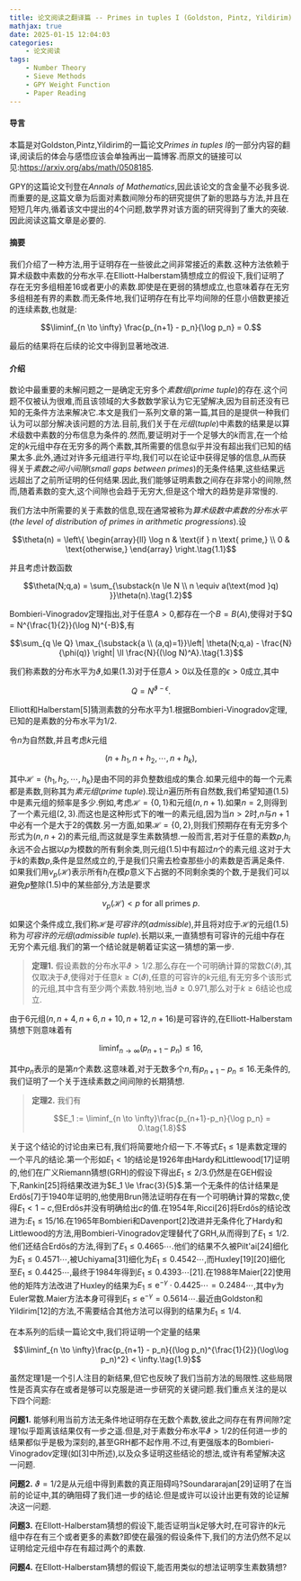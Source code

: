 ```yaml
---
title: 论文阅读之翻译篇 -- Primes in tuples I (Goldston, Pintz, Yildirim)
mathjax: true
date: 2025-01-15 12:04:03
categories:
    - 论文阅读
tags:
    - Number Theory
    - Sieve Methods
    - GPY Weight Function
    - Paper Reading
---
```


#### 导言

本篇是对Goldston,Pintz,Yildirim的一篇论文*Primes in tuples I*的一部分内容的翻译,阅读后的体会与感悟应该会单独再出一篇博客.而原文的链接可以见:https://arxiv.org/abs/math/0508185.

GPY的这篇论文刊登在*Annals of Mathematics*,因此该论文的含金量不必我多说.而重要的是,这篇文章为后面对素数间隙分布的研究提供了新的思路与方法,并且在短短几年内,循着该文中提出的4个问题,数学界对该方面的研究得到了重大的突破.因此阅读这篇文章是必要的.

#### 摘要

我们介绍了一种方法,用于证明存在一些彼此之间非常接近的素数.这种方法依赖于算术级数中素数的分布水平.在Elliott-Halberstam猜想成立的假设下,我们证明了存在无穷多组相差16或者更小的素数.即使是在更弱的猜想成立,也意味着存在无穷多组相差有界的素数.而无条件地,我们证明存在有比平均间隙的任意小倍数更接近的连续素数,也就是:

$$\liminf_{n \to \infty} \frac{p_{n+1} - p_n}{\log p_n} = 0.$$

最后的结果将在后续的论文中得到显著地改进.

#### 介绍

数论中最重要的未解问题之一是确定无穷多个*素数组*(*prime tuple*)的存在.这个问题不仅被认为很难,而且该领域的大多数数学家认为它无望解决,因为目前还没有已知的无条件方法来解决它.本文是我们一系列文章的第一篇,其目的是提供一种我们认为可以部分解决该问题的方法.目前,我们关于在*元组*(*tuple*)中素数的结果是以算术级数中素数的分布信息为条件的.然而,要证明对于一个足够大的$k$而言,在一个给定的$k$元组中存在无穷多的两个素数,其所需要的信息似乎并没有超出我们已知的结果太多.此外,通过对许多元组进行平均,我们可以在论证中获得足够的信息,从而获得关于*素数之间小间隙*(*small gaps between primes*)的无条件结果,这些结果远远超出了之前所证明的任何结果.因此,我们能够证明素数之间存在非常小的间隙,然而,随着素数的变大,这个间隙也会趋于无穷大,但是这个增大的趋势是非常慢的.

我们方法中所需要的关于素数的信息,现在通常被称为*算术级数中素数的分布水平*(*the level of distribution of primes in arithmetic progressions*).设

$$\theta(n) = \left\{
    \begin{array}{ll}
        \log n & \text{if } n \text{ prime,} \\
        0 & \text{otherwise,}
    \end{array}
\right.\tag{1.1}$$

并且考虑计数函数

$$\theta(N;q,a) = \sum_{\substack{n \le N \\ n \equiv a(\text{mod }q) }}\theta(n).\tag{1.2}$$

Bombieri-Vinogradov定理指出,对于任意$A>0$,都存在一个$B=B(A)$,使得对于$Q = N^{\frac{1}{2}}(\log N)^{-B}$,有

$$\sum_{q \le Q} \max_{\substack{a \\ (a,q)=1}}\left| \theta(N;q,a) - \frac{N}{\phi(q)} \right| \ll \frac{N}{(\log N)^A}.\tag{1.3}$$

我们称素数的分布水平为$\vartheta$,如果$(1.3)$对于任意$A>0$以及任意的$\epsilon>0$成立,其中

$$Q = N^{\vartheta - \epsilon}.\tag{1.4}$$

Elliott和Halberstam[5]猜测素数的分布水平为$1$.根据Bombieri-Vinogradov定理,已知的是素数的分布水平为$1/2$.

令$n$为自然数,并且考虑$k$元组

$$(n+h_1, n+h_2, \cdots, n+h_k),\tag{1.5}$$

其中$\mathcal{H} = \{h_1, h_2, \cdots, h_k\}$是由不同的非负整数组成的集合.如果元组中的每一个元素都是素数,则称其为*素元组*(*prime tuple*).现让$n$遍历所有自然数,我们希望知道$(1.5)$中是素元组的频率是多少.例如,考虑$\mathcal{H} = \{0, 1\}$和元组$(n, n+1)$.如果$n = 2$,则得到了一个素元组$(2,3)$.而这也是这种形式下的唯一的素元组,因为当$n > 2$时,$n$与$n+1$中必有一个是大于$2$的偶数.另一方面,如果$\mathcal{H} = \{0, 2\}$,则我们预期存在有无穷多个形式为$(n,n+2)$的素元组,而这就是孪生素数猜想.一般而言,若对于任意的素数$p$,$h_i$永远不会占据以$p$为模数的所有剩余类,则元组$(1.5)$中有超过$n$个的素元组.这对于大于$k$的素数$p$,条件是显然成立的,于是我们只需去检查那些小的素数是否满足条件.如果我们用$\nu_p(\mathcal{H})$表示所有$h_i$在模$p$意义下占据的不同剩余类的个数,于是我们可以避免$p$整除$(1.5)$中的某些部分,方法是要求

$$\nu_p(\mathcal{H}) < p\text{ for all primes }p.\tag{1.6}$$

如果这个条件成立,我们称$\mathcal{H}$是*可容许的*(*admissible*),并且将对应于$\mathcal{H}$的元组$(1.5)$称为*可容许的元组*(*admissible tuple*).长期以来,一直猜想有可容许的元组中存在无穷个素元组.我们的第一个结论就是朝着证实这一猜想的第一步.

> **定理1.** 假设素数的分布水平$\vartheta>1/2$.那么存在一个可明确计算的常数$C(\vartheta)$,其仅取决于$\vartheta$,使得对于任意$k \ge C(\vartheta)$,任意的可容许的$k$元组,有无穷多个该形式的元组,其中含有至少两个素数.特别地,当$\vartheta \ge 0.971$,那么对于$k \ge 6$结论也成立.

由于$6$元组$(n, n+4, n+6, n+10, n+12, n+16)$是可容许的,在Elliott-Halberstam猜想下则意味着有

$$\liminf_{n \to \infty}(p_{n+1} - p_n) \le 16,\tag{1.7}$$

其中$p_n$表示的是第$n$个素数.这意味着,对于无数多个$n$,有$p_{n+1} - p_n \le 16$.无条件的,我们证明了一个关于连续素数之间间隙的长期猜想.

> **定理2.** 我们有
>
> $$E_1 := \liminf_{n \to \infty}\frac{p_{n+1}-p_n}{\log p_n} = 0.\tag{1.8}$$

关于这个结论的讨论由来已有,我们将简要地介绍一下.不等式$E_1 \le 1$是素数定理的一个平凡的结论.第一个形如$E_1 < 1$的结论是1926年由Hardy和Littlewood[17]证明的,他们在广义Riemann猜想(GRH)的假设下得出$E_1 \le 2/3$.仍然是在GEH假设下,Rankin[25]将结果改进为$E_1 \le \frac{3}{5}$.第一个无条件的估计结果是Erdős[7]于1940年证明的,他使用Brun筛法证明存在有一个可明确计算的常数$c$,使得$E_1 < 1-c$,但Erdős并没有明确给出$c$的值.在1954年,Ricci[26]将Erdős的结论改进为:$E_1 \le 15/16$.在1965年Bombieri和Davenport[2]改进并无条件化了Hardy和Littlewood的方法,用Bombieri-Vinogradov定理替代了GRH,从而得到了$E_1 \le 1/2$.他们还结合Erdős的方法,得到了$E_1 \le 0.4665\cdots$.他们的结果不久被Pilt'ai[24]细化为$E_1 \le 0.4571\cdots$,被Uchiyama[31]细化为$E_1 \le 0.4542\cdots$,而Huxley[19][20]细化至$E_1 \le 0.4425\cdots$,最终于1984年得到$E_1 \le 0.4393\cdots[21]$.在1988年Maier[22]使用他的矩阵方法改进了Huxley的结果为$E_1 \le \textrm{e}^{-\gamma}\cdot 0.4425\cdots = 0.2484\cdots$,其中$\gamma$为Euler常数.Maier方法本身可得到$E_1 \le \textrm{e}^{-\gamma} = 0.5614\cdots$.最近由Goldston和Yildirim[12]的方法,不需要结合其他方法可以得到的结果为$E_1 \le 1/4$.

在本系列的后续一篇论文中,我们将证明一个定量的结果

$$\liminf_{n \to \infty}\frac{p_{n+1} - p_n}{(\log p_n)^{\frac{1}{2}}(\log\log p_n)^2} < \infty.\tag{1.9}$$

虽然定理1是一个引人注目的新结果,但它也反映了我们当前方法的局限性.这些局限性是否真实存在或者是够可以克服是进一步研究的关键问题.我们重点关注的是以下四个问题:

**问题1.** 能够利用当前方法无条件地证明存在无数个素数,彼此之间存在有界间隙?定理1似乎距离该结果仅有一步之遥.但是,对于素数分布水平$\vartheta > 1/2$的任何进一步的结果都似乎是极为深刻的,甚至GRH都不起作用.不过,有更强版本的Bombieri-Vinogradov定理(如[3]中所述),以及众多证明这些结论的想法,或许有希望解决这一问题.

**问题2.** $\vartheta = 1/2$是从元组中得到素数的真正阻碍吗?Soundararajan[29]证明了在当前的论证中,其的确阻碍了我们进一步的结论.但是或许可以设计出更有效的论证解决这一问题.

**问题3.** 在Ellott-Halberstam猜想的假设下,能否证明当$k$足够大时,在可容许的$k$元组中存在有三个或者更多的素数?即使在最强的假设条件下,我们的方法仍然不足以证明给定元组中存在有超过两个的素数.

**问题4.** 在Ellott-Halberstam猜想的假设下,能否用类似的想法证明孪生素数猜想?
